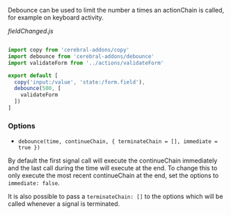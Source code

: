 Debounce can be used to limit the number a times an actionChain is called, for example on keyboard activity.

*fieldChanged.js*
```javascript

import copy from 'cerebral-addons/copy'
import debounce from 'cerebral-addons/debounce'
import validateForm from '../actions/validateForm'

export default [
  copy('input:/value', 'state:/form.field'),
  debounce(500, [
    validateForm
  ])
]
```

### Options

* `debounce(time, continueChain, { terminateChain = [], immediate = true })`

By default the first signal call will execute the continueChain immediately and the last call during the time
will execute at the end. To change this to only execute the most recent continueChain at the end, set the
options to `immediate: false`.

It is also possible to pass a `terminateChain: []` to the options which will be called whenever a signal is terminated.
